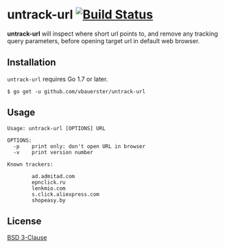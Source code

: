 # untrack-url [![Build Status](https://travis-ci.org/vbauerster/untrack-url.svg?branch=master)](https://travis-ci.org/vbauerster/untrack-url)

**untrack-url** will inspect where short url points to, and remove any tracking query parameters,
before opening target url in default web browser.

## Installation
`untrack-url` requires Go 1.7 or later.
```
$ go get -u github.com/vbauerster/untrack-url
```

## Usage
```
Usage: untrack-url [OPTIONS] URL

OPTIONS:
  -p    print only: don't open URL in browser
  -v    print version number

Known trackers:

        ad.admitad.com
        epnclick.ru
        lenkmio.com
        s.click.aliexpress.com
        shopeasy.by
```

## License

[BSD 3-Clause](https://opensource.org/licenses/BSD-3-Clause)
